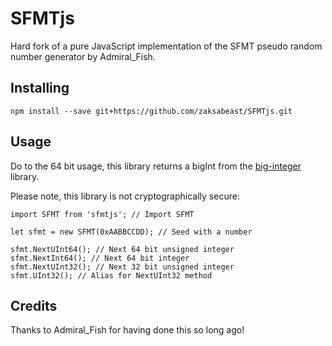# SFMTjs

Hard fork of a pure JavaScript implementation of the SFMT pseudo random number generator by Admiral_Fish.

## Installing

```
npm install --save git+https://github.com/zaksabeast/SFMTjs.git
```

## Usage

Do to the 64 bit usage, this library returns a bigInt from the [big-integer](https://www.npmjs.com/package/big-integer) library.

Please note, this library is not cryptographically secure:

```
import SFMT from 'sfmtjs'; // Import SFMT

let sfmt = new SFMT(0xAABBCCDD); // Seed with a number

sfmt.NextUInt64(); // Next 64 bit unsigned integer
sfmt.NextInt64(); // Next 64 bit integer
sfmt.NextUInt32(); // Next 32 bit unsigned integer
sfmt.UInt32(); // Alias for NextUInt32 method
```

## Credits

Thanks to Admiral_Fish for having done this so long ago!
